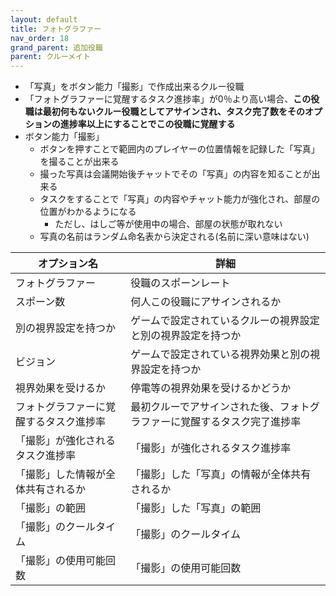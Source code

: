 ```yaml
---
layout: default
title: フォトグラファー
nav_order: 18
grand_parent: 追加役職
parent: クルーメイト
---
```


- 「写真」をボタン能力「撮影」で作成出来るクルー役職
- 「フォトグラファーに覚醒するタスク進捗率」が0％より高い場合、**この役職は最初何もないクルー役職としてアサインされ、タスク完了数をそのオプションの進捗率以上にすることでこの役職に覚醒する**
- ボタン能力「撮影」
  - ボタンを押すことで範囲内のプレイヤーの位置情報を記録した「写真」を撮ることが出来る
  - 撮った写真は会議開始後チャットでその「写真」の内容を知ることが出来る
  - タスクをすることで「写真」の内容やチャット能力が強化され、部屋の位置がわかるようになる
    - ただし、はしご等が使用中の場合、部屋の状態が取れない
  - 写真の名前はランダム命名表から決定される(名前に深い意味はない)

|  オプション名 |  詳細  |
| ---- | ---- |
| フォトグラファー  | 役職のスポーンレート |
| スポーン数  | 何人この役職にアサインされるか |
| 別の視界設定を持つか  |  ゲームで設定されているクルーの視界設定と別の視界設定を持つか  |
| ビジョン  |  ゲームで設定されている視界効果と別の視界設定を持つか  |
| 視界効果を受けるか  |  停電等の視界効果を受けるかどうか  |
| フォトグラファーに覚醒するタスク進捗率  | 最初クルーでアサインされた後、フォトグラファーに覚醒するタスク完了進捗率 |
| 「撮影」が強化されるタスク進捗率 |「撮影」が強化されるタスク進捗率  |
| 「撮影」した情報が全体共有されるか |「撮影」した「写真」の情報が全体共有されるか |
| 「撮影」の範囲 | 「撮影」した「写真」の範囲 |
| 「撮影」のクールタイム |「撮影」のクールタイム |
| 「撮影」の使用可能回数 |「撮影」の使用可能回数 |
